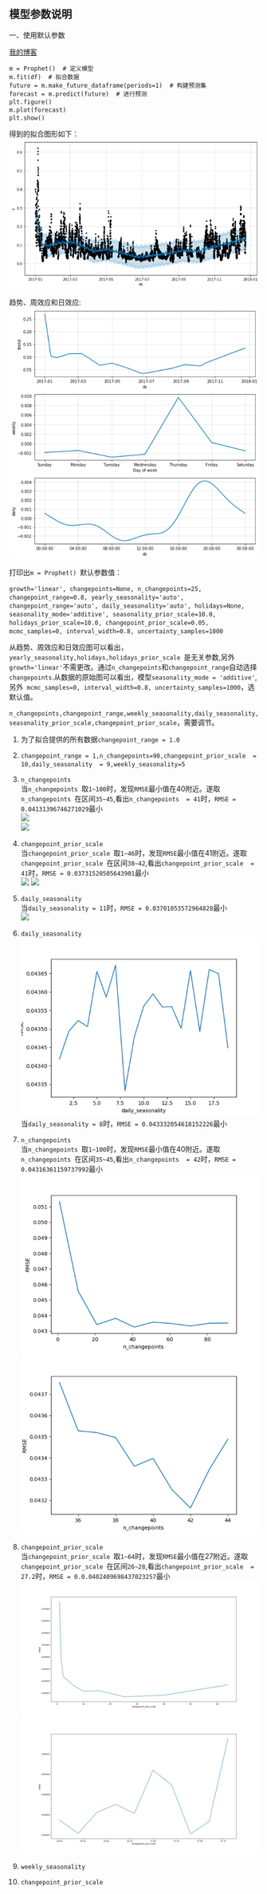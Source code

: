 模型参数说明  
---
一、使用默认参数

[我的博客](https://github.com/Blankit)
```
m = Prophet()  # 定义模型
m.fit(df)  # 拟合数据
future = m.make_future_dataframe(periods=1)  # 构建预测集
forecast = m.predict(future)  # 进行预测
plt.figure()
m.plot(forecast)
plt.show()
```
得到的拟合图形如下：  
![orginal_fit](https://github.com/Blankit/try/blob/master/pic/orginal_fit.png) 

趋势、周效应和日效应:  
![components](https://github.com/Blankit/try/blob/master/pic/components.png)  

打印出`m = Prophet() `默认参数值：  

`growth='linear', changepoints=None, n_changepoints=25, changepoint_range=0.8, yearly_seasonality='auto', changepoint_range='auto', daily_seasonality='auto', holidays=None, seasonality_mode='additive', seasonality_prior_scale=10.0, holidays_prior_scale=10.0, changepoint_prior_scale=0.05, mcmc_samples=0, interval_width=0.8, uncertainty_samples=1000`  

从趋势、周效应和日效应图可以看出，`yearly_seasonality,holidays,holidays_prior_scale `是无关参数,另外`growth='linear'`不需更改。通过`n_changepoints`和`changepoint_range`自动选择`changepoints`.从数据的原始图可以看出，模型`seasonality_mode = 'additive'`,另外` mcmc_samples=0, interval_width=0.8, uncertainty_samples=1000`，选默认值。

`n_changepoints,changepoint_range,weekly_seasonality,daily_seasonality,seasonality_prior_scale,changepoint_prior_scale`，需要调节。  
1. 为了拟合提供的所有数据`changepoint_range = 1.0`
2. `changepoint_range = 1,n_changepoints=90,changepoint_prior_scale  = 10,daily_seasonality  = 9,weekly_seasonality=5`


2. `n_changepoints `<br>
当`n_changepoints `取`1~100`时，发现`RMSE`最小值在40附近。遂取`n_changepoints `在区间`35~45`,看出`n_changepoints  = 41`时，`RMSE = 0.04131396746271029`最小<br>
![](https://github.com/Blankit/try/blob/master/pic/n_changepoints_0_100n.png)<br>
![](https://github.com/Blankit/try/blob/master/pic/n_changepoints_45_54.png)<br>
3. `changepoint_prior_scale `<br>
当`changepoint_prior_scale `取`1~46`时，发现`RMSE`最小值在41附近。遂取`changepoint_prior_scale `在区间`38~42`,看出`changepoint_prior_scale  = 41`时，`RMSE = 0.03731520505643901`最小<br>
![](https://github.com/Blankit/try/blob/master/pic/changepoint_prior_scale1_46.png)
![](https://github.com/Blankit/try/blob/master/pic/changepoint_prior_scale38_42.png)<br>
4. `daily_seasonality`<br>
当`daily_seasonality = 11`时，`RMSE = 0.03701053572964828`最小<br>
![](https://github.com/Blankit/try/blob/master/pic/daily_seasonality_1_19.png)<br>




1. `daily_seasonality`<br>
![](https://github.com/Blankit/try/blob/master/pic/daily_seasonality.png)<br>
当`daily_seasonality = 8`时，`RMSE = 0.043332054618152226`最小<br>
2. `n_changepoints `<br>
当`n_changepoints `取`1~100`时，发现`RMSE`最小值在40附近。遂取`n_changepoints `在区间`35~45`,看出`n_changepoints  = 42`时，`RMSE = 0.04316361159737992`最小<br>
![](https://github.com/Blankit/try/blob/master/pic/n_changepoints_1_100n.png)<br>
![](https://github.com/Blankit/try/blob/master/pic/n_changepoints_35_45.png)<br>
3. `changepoint_prior_scale `<br>
当`changepoint_prior_scale `取`1~64`时，发现`RMSE`最小值在27附近。遂取`changepoint_prior_scale `在区间`26~28`,看出`changepoint_prior_scale  = 27.2`时，`RMSE = 0.0.0402409698437023257`最小<br>
![](https://github.com/Blankit/try/blob/master/pic/changepoint_prior_scale1_64.png)
![](https://github.com/Blankit/try/blob/master/pic/changepoint_prior_scale26_28.png)<br>
4. `weekly_seasonality `<br>
5. `changepoint_prior_scale`<br>

